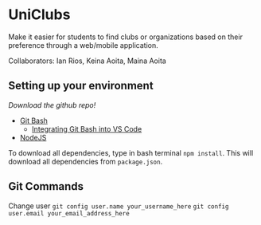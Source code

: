 # UniClubs
Make it easier for students to find clubs or organizations based on their preference through a web/mobile application.

Collaborators: Ian Rios, Keina Aoita, Maina Aoita

## Setting up your environment

*Download the github repo!*

* [Git Bash](https://git-scm.com/downloads)
    * [Integrating Git Bash into VS Code](https://stackoverflow.com/questions/42606837/how-do-i-use-bash-on-windows-from-the-visual-studio-code-integrated-terminal)
* [NodeJS](https://nodejs.org/en/download/)

To download all dependencies, type in bash terminal `npm install`. This will download all dependencies from `package.json`.

## Git Commands

Change user
`git config user.name your_username_here`
`git config user.email your_email_address_here`